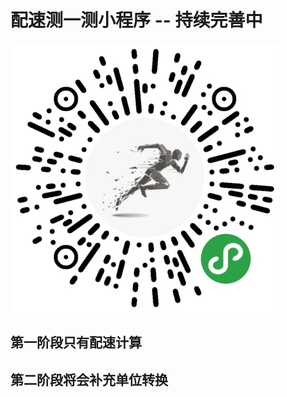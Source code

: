 # 配速测一测小程序 -- 持续完善中
![小程序码]( /static/images/programCode.png  "小程序" )

## 第一阶段只有配速计算

## 第二阶段将会补充单位转换